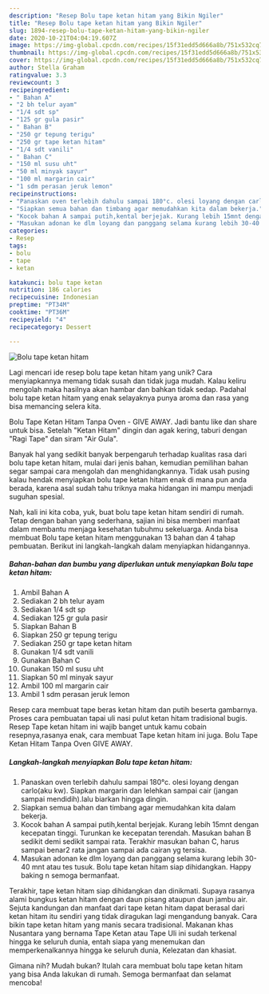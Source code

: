 ```yaml
---
description: "Resep Bolu tape ketan hitam yang Bikin Ngiler"
title: "Resep Bolu tape ketan hitam yang Bikin Ngiler"
slug: 1894-resep-bolu-tape-ketan-hitam-yang-bikin-ngiler
date: 2020-10-21T04:04:19.607Z
image: https://img-global.cpcdn.com/recipes/15f31edd5d666a8b/751x532cq70/bolu-tape-ketan-hitam-foto-resep-utama.jpg
thumbnail: https://img-global.cpcdn.com/recipes/15f31edd5d666a8b/751x532cq70/bolu-tape-ketan-hitam-foto-resep-utama.jpg
cover: https://img-global.cpcdn.com/recipes/15f31edd5d666a8b/751x532cq70/bolu-tape-ketan-hitam-foto-resep-utama.jpg
author: Stella Graham
ratingvalue: 3.3
reviewcount: 3
recipeingredient:
- " Bahan A"
- "2 bh telur ayam"
- "1/4 sdt sp"
- "125 gr gula pasir"
- " Bahan B"
- "250 gr tepung terigu"
- "250 gr tape ketan hitam"
- "1/4 sdt vanili"
- " Bahan C"
- "150 ml susu uht"
- "50 ml minyak sayur"
- "100 ml margarin cair"
- "1 sdm perasan jeruk lemon"
recipeinstructions:
- "Panaskan oven terlebih dahulu sampai 180°c. olesi loyang dengan carlo(aku kw). Siapkan margarin dan lelehkan sampai cair (jangan sampai mendidih).lalu biarkan hingga dingin."
- "Siapkan semua bahan dan timbang agar memudahkan kita dalam bekerja."
- "Kocok bahan A sampai putih,kental berjejak. Kurang lebih 15mnt dengan kecepatan tinggi. Turunkan ke kecepatan terendah. Masukan bahan B sedikit demi sedikit sampai rata. Terakhir masukan bahan C, harus sampai benar2 rata jangan sampai ada cairan yg tersisa."
- "Masukan adonan ke dlm loyang dan panggang selama kurang lebih 30-40 mnt atau tes tusuk. Bolu tape ketan hitam siap dihidangkan. Happy baking n semoga bermanfaat."
categories:
- Resep
tags:
- bolu
- tape
- ketan

katakunci: bolu tape ketan 
nutrition: 186 calories
recipecuisine: Indonesian
preptime: "PT34M"
cooktime: "PT36M"
recipeyield: "4"
recipecategory: Dessert

---
```



![Bolu tape ketan hitam](https://img-global.cpcdn.com/recipes/15f31edd5d666a8b/751x532cq70/bolu-tape-ketan-hitam-foto-resep-utama.jpg)

Lagi mencari ide resep bolu tape ketan hitam yang unik? Cara menyiapkannya memang tidak susah dan tidak juga mudah. Kalau keliru mengolah maka hasilnya akan hambar dan bahkan tidak sedap. Padahal bolu tape ketan hitam yang enak selayaknya punya aroma dan rasa yang bisa memancing selera kita.

Bolu Tape Ketan Hitam Tanpa Oven - GIVE AWAY. Jadi bantu like dan share untuk bisa. Setelah &#34;Ketan Hitam&#34; dingin dan agak kering, taburi dengan &#34;Ragi Tape&#34; dan siram &#34;Air Gula&#34;.

Banyak hal yang sedikit banyak berpengaruh terhadap kualitas rasa dari bolu tape ketan hitam, mulai dari jenis bahan, kemudian pemilihan bahan segar sampai cara mengolah dan menghidangkannya. Tidak usah pusing kalau hendak menyiapkan bolu tape ketan hitam enak di mana pun anda berada, karena asal sudah tahu triknya maka hidangan ini mampu menjadi suguhan spesial.


Nah, kali ini kita coba, yuk, buat bolu tape ketan hitam sendiri di rumah. Tetap dengan bahan yang sederhana, sajian ini bisa memberi manfaat dalam membantu menjaga kesehatan tubuhmu sekeluarga. Anda bisa membuat Bolu tape ketan hitam menggunakan 13 bahan dan 4 tahap pembuatan. Berikut ini langkah-langkah dalam menyiapkan hidangannya.

<!--inarticleads1-->

##### Bahan-bahan dan bumbu yang diperlukan untuk menyiapkan Bolu tape ketan hitam:

1. Ambil  Bahan A
1. Sediakan 2 bh telur ayam
1. Sediakan 1/4 sdt sp
1. Sediakan 125 gr gula pasir
1. Siapkan  Bahan B
1. Siapkan 250 gr tepung terigu
1. Sediakan 250 gr tape ketan hitam
1. Gunakan 1/4 sdt vanili
1. Gunakan  Bahan C
1. Gunakan 150 ml susu uht
1. Siapkan 50 ml minyak sayur
1. Ambil 100 ml margarin cair
1. Ambil 1 sdm perasan jeruk lemon


Resep cara membuat tape beras ketan hitam dan putih beserta gambarnya. Proses cara pembuatan tapai uli nasi pulut ketan hitam tradisional bugis. Resep Tape ketan hitam ini wajib banget untuk kamu cobain resepnya,rasanya enak, cara membuat Tape ketan hitam ini juga. Bolu Tape Ketan Hitam Tanpa Oven GIVE AWAY. 

<!--inarticleads2-->

##### Langkah-langkah menyiapkan Bolu tape ketan hitam:

1. Panaskan oven terlebih dahulu sampai 180°c. olesi loyang dengan carlo(aku kw). Siapkan margarin dan lelehkan sampai cair (jangan sampai mendidih).lalu biarkan hingga dingin.
1. Siapkan semua bahan dan timbang agar memudahkan kita dalam bekerja.
1. Kocok bahan A sampai putih,kental berjejak. Kurang lebih 15mnt dengan kecepatan tinggi. Turunkan ke kecepatan terendah. Masukan bahan B sedikit demi sedikit sampai rata. Terakhir masukan bahan C, harus sampai benar2 rata jangan sampai ada cairan yg tersisa.
1. Masukan adonan ke dlm loyang dan panggang selama kurang lebih 30-40 mnt atau tes tusuk. Bolu tape ketan hitam siap dihidangkan. Happy baking n semoga bermanfaat.


Terakhir, tape ketan hitam siap dihidangkan dan dinikmati. Supaya rasanya alami bungkus ketan hitam dengan daun pisang ataupun daun jambu air. Sejuta kandungan dan manfaat dari tape ketan hitam dapat berasal dari ketan hitam itu sendiri yang tidak diragukan lagi mengandung banyak. Cara bikin tape ketan hitam yang manis secara tradisional. Makanan khas Nusantara yang bernama Tape Ketan atau Tape Uli ini sudah terkenal hingga ke seluruh dunia, entah siapa yang menemukan dan memperkenalkannya hingga ke seluruh dunia, Kelezatan dan khasiat. 

Gimana nih? Mudah bukan? Itulah cara membuat bolu tape ketan hitam yang bisa Anda lakukan di rumah. Semoga bermanfaat dan selamat mencoba!
